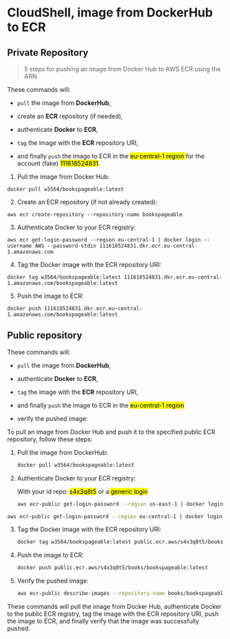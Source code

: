 # CloudShell, image from DockerHub to ECR

## Private Repository

> 5 steps for pushing an image from Docker Hub to AWS ECR using the ARN

These commands will:

- `pull` the image from **DockerHub**,

- create an **ECR** repository (if needed),

- authenticate **Docker** to **ECR**,

- `tag` the image with the **ECR** repository URI,

- and finally `push` the image to ECR in the <mark>eu-central-1 region </mark>for the account (fake) <mark>111618524831</mark>.
1. Pull the image from Docker Hub:

`docker pull w3564/bookspageable:latest`

2. Create an ECR repository (if not already created):

`aws ecr create-repository --repository-name bookspageable`

3. Authenticate Docker to your ECR registry:

`aws ecr get-login-password --region eu-central-1 | docker login --username AWS --password-stdin 111618524831.dkr.ecr.eu-central-1.amazonaws.com`

4. Tag the Docker image with the ECR repository URI:

`docker tag w3564/bookspageable:latest 111618524831.dkr.ecr.eu-central-1.amazonaws.com/bookspageable:latest`

5. Push the image to ECR:

`docker push 111618524831.dkr.ecr.eu-central-1.amazonaws.com/bookspageable:latest`

## Public repository

These commands will:

- `pull` the image from **DockerHub**,

- authenticate **Docker** to **ECR**,

- `tag` the image with the **ECR** repository URI,

- and finally `push` the image to ECR in the <mark>eu-central-1 region</mark>

- verify the pushed image:

To pull an image from Docker Hub and push it to the specified public ECR repository, follow these steps:

1. Pull the image from DockerHub:
   
   ```bash
   docker pull w3564/bookspageable:latest
   ```

2. Authenticate Docker to your ECR registry:
   
   With your id repo: <mark> s4x3q8t5</mark> or a<mark> generic login</mark>
   
   ```bash
   aws ecr-public get-login-password --region us-east-1 | docker login --username AWS --password-stdin public.ecr.aws/s4x3q8t5
   ```

```bash
aws ecr-public get-login-password --region eu-central-1 | docker login --username AWS --password-stdin public.ecr.aws
```

3. Tag the Docker image with the ECR repository URI:
   
   ```bash
   docker tag w3564/bookspageable:latest public.ecr.aws/s4x3q8t5/books/bookspageable:latest
   ```

4. Push the image to ECR:
   
   ```bash
   docker push public.ecr.aws/s4x3q8t5/books/bookspageable:latest
   ```

5. Verify the pushed image:
   
   ```bash
   aws ecr-public describe-images --repository-name books/bookspageable --region us-east-1
   ```

These commands will pull the image from Docker Hub, authenticate Docker to the public ECR registry, tag the image with the ECR repository URI, push the image to ECR, and finally verify that the image was successfully pushed.
